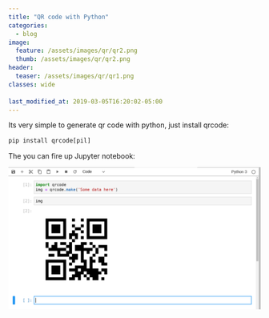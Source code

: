```yaml
---
title: "QR code with Python"
categories:
  - blog
image:
  feature: /assets/images/qr/qr2.png
  thumb: /assets/images/qr/qr2.png
header:
  teaser: /assets/images/qr/qr1.png
classes: wide

last_modified_at: 2019-03-05T16:20:02-05:00
---
```


Its very simple to generate qr code with python, just install qrcode:
~~~python
pip install qrcode[pil]
~~~

The you can fire up Jupyter notebook:

[![small image](/assets/images/qr/qr1.png)](/assets/images/qr/qr1.png)


